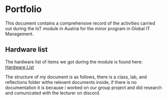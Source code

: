 # Portfolio

This document contains a comprehensive record of the activities carried out during the IoT module in Austria for the minor program in Global IT Management.

## Hardware list
The hardware list of items we got during the module is found here: 
<a href="https://docs.google.com/spreadsheets/d/190sODLejnHVpBGEm2-nC2-qgiPEmNxYNmoZCu8LaDyE/edit?usp=sharing"> Hardware List </a>


The structure of my document is as follows, there is a class, lab, and reflections folder withe relevent documents inside, if there is no documentation it is because i worked on our group project and did research and comunicated with the lecturer on discord.
